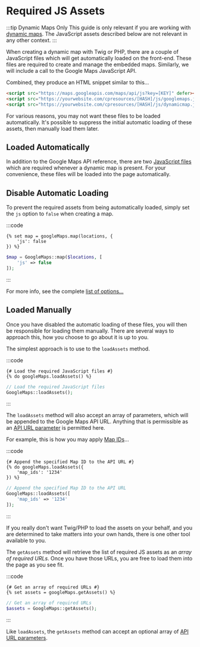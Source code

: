 # Required JS Assets

:::tip Dynamic Maps Only
This guide is only relevant if you are working with [dynamic maps](/dynamic-maps/). The JavaScript assets described below are not relevant in any other context.
:::

When creating a dynamic map with Twig or PHP, there are a couple of JavaScript files which will get automatically loaded on the front-end. These files are required to create and manage the embedded maps. Similarly, we will include a call to the Google Maps JavaScript API.

Combined, they produce an HTML snippet similar to this...

```html
<script src="https://maps.googleapis.com/maps/api/js?key=[KEY]" defer></script>
<script src="https://yourwebsite.com/cpresources/[HASH]/js/googlemaps.js"></script>
<script src="https://yourwebsite.com/cpresources/[HASH]/js/dynamicmap.js"></script>
```

For various reasons, you may not want these files to be loaded automatically. It's possible to suppress the initial automatic loading of these assets, then manually load them later.

## Loaded Automatically

In addition to the Google Maps API reference, there are two [JavaScript files](/javascript/) which are required whenever a dynamic map is present. For your convenience, these files will be loaded into the page automatically.

## Disable Automatic Loading

To prevent the required assets from being automatically loaded, simply set the `js` option to `false` when creating a map.

:::code
```twig
{% set map = googleMaps.map(locations, {
    'js': false
}) %}
```
```php
$map = GoogleMaps::map($locations, [
    'js' => false
]);
```
:::

For more info, see the complete [list of options...](/dynamic-maps/map-management/#map-locations-options)

## Loaded Manually

Once you have disabled the automatic loading of these files, you will then be responsible for loading them manually. There are several ways to approach this, how you choose to go about it is up to you.

The simplest approach is to use to the `loadAssets` method.

:::code
```twig
{# Load the required JavaScript files #}
{% do googleMaps.loadAssets() %}
```
```php
// Load the required JavaScript files
GoogleMaps::loadAssets();
```
:::

The `loadAssets` method will also accept an array of parameters, which will be appended to the Google Maps API URL. Anything that is permissible as an [API URL parameter](https://developers.google.com/maps/documentation/javascript/url-params) is permitted here.

For example, this is how you may apply [Map IDs](https://developers.google.com/maps/documentation/javascript/styling#using_map_ids_in_your_application_code)...

:::code
```twig
{# Append the specified Map ID to the API URL #}
{% do googleMaps.loadAssets({
    'map_ids': '1234'
}) %}
```
```php
// Append the specified Map ID to the API URL
GoogleMaps::loadAssets([
    'map_ids' => '1234'
]);
```
:::

If you really don't want Twig/PHP to load the assets on your behalf, and you are determined to take matters into your own hands, there is one other tool available to you.

The `getAssets` method will retrieve the list of required JS assets as an _array of required URLs_. Once you have those URLs, you are free to load them into the page as you see fit.

:::code
```twig
{# Get an array of required URLs #}
{% set assets = googleMaps.getAssets() %}
```
```php
// Get an array of required URLs
$assets = GoogleMaps::getAssets();
```
:::

Like `loadAssets`, the `getAssets` method can accept an optional array of [API URL parameters](https://developers.google.com/maps/documentation/javascript/url-params).
